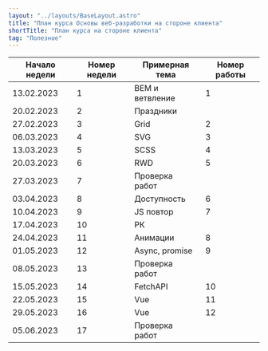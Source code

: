 ```yaml
---
layout: "../layouts/BaseLayout.astro"
title: "План курса Основы веб-разработки на стороне клиента"
shortTitle: "План курса на стороне клиента"
tag: "Полезное"
---
```


| Начало недели | Номер недели | Примерная тема  | Номер работы |
| ------------- | ------------ | --------------- | ------------ |
| 13.02.2023    | 1            | BEM и ветвление | 1            |
| 20.02.2023    | 2            | Праздники       |              |
| 27.02.2023    | 3            | Grid            | 2            |
| 06.03.2023    | 4            | SVG             | 3            |
| 13.03.2023    | 5            | SCSS            | 4            |
| 20.03.2023    | 6            | RWD             | 5            |
| 27.03.2023    | 7            | Проверка работ  |              |
| 03.04.2023    | 8            | Доступность     | 6            |
| 10.04.2023    | 9            | JS повтор       | 7            |
| 17.04.2023    | 10           | РК              |              |
| 24.04.2023    | 11           | Анимации        | 8            |
| 01.05.2023    | 12           | Async, promise  | 9            |
| 08.05.2023    | 13           | Проверка работ  |              |
| 15.05.2023    | 14           | FetchAPI        | 10           |
| 22.05.2023    | 15           | Vue             | 11           |
| 29.05.2023    | 16           | Vue             | 12           |
| 05.06.2023    | 17           | Проверка работ  |              |
